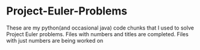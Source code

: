 # Project-Euler-Problems
These are my python(and occasional java) code chunks that I used to solve Project Euler problems.
Files with numbers and titles are completed.
Files with just numbers are being worked on
